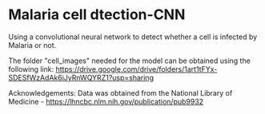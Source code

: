 # Malaria cell dtection-CNN
 Using a convolutional neural network to detect whether a cell is infected by Malaria or not.
 
 The folder "cell_images" needed for the model can be obtained using the following link:
 https://drive.google.com/drive/folders/1art1tFYx-SDESfWzAdAk6iJyRnWQYRZ1?usp=sharing
 
 Acknowledgements: Data was obtained from the National Library of Medicine - https://lhncbc.nlm.nih.gov/publication/pub9932
